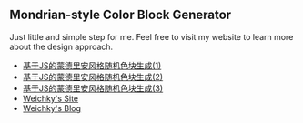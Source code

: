 Mondrian-style Color Block Generator 
----
Just little and simple step for me. Feel free to visit my website to learn more about the design approach.
- [基于JS的蒙德里安风格随机色块生成(1)](https://blog.weichky.com/tech/136.html)
- [基于JS的蒙德里安风格随机色块生成(2)](https://blog.weichky.com/tech/142.html)
- [基于JS的蒙德里安风格随机色块生成(3)](https://blog.weichky.com/tech/145.html)
- [Weichky's Site](https://weichky.com)
- [Weichky's Blog](https://blog.weichky.com)
